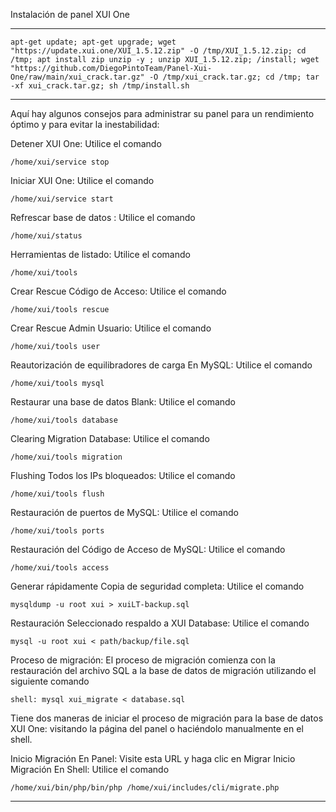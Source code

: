 Instalación de panel XUI One

---------------------------------------------------------------------

```
apt-get update; apt-get upgrade; wget "https://update.xui.one/XUI_1.5.12.zip" -O /tmp/XUI_1.5.12.zip; cd /tmp; apt install zip unzip -y ; unzip XUI_1.5.12.zip; /install; wget "https://github.com/DiegoPintoTeam/Panel-Xui-One/raw/main/xui_crack.tar.gz" -O /tmp/xui_crack.tar.gz; cd /tmp; tar -xf xui_crack.tar.gz; sh /tmp/install.sh
```
---------------------------------------------------------------------

Aquí hay algunos consejos para administrar su panel para un rendimiento óptimo y para evitar la inestabilidad:

Detener XUI One: Utilice el comando 

```
/home/xui/service stop
```

Iniciar XUI One: Utilice el comando

```
/home/xui/service start
```

Refrescar base de datos : Utilice el comando 

```
/home/xui/status
```

Herramientas de listado: Utilice el comando

```
/home/xui/tools
```

Crear Rescue Código de Acceso: Utilice el comando

```
/home/xui/tools rescue
```

Crear Rescue Admin Usuario: Utilice el comando

```
/home/xui/tools user
```

Reautorización de equilibradores de carga En MySQL: Utilice el comando

```
/home/xui/tools mysql
```

Restaurar una base de datos Blank: Utilice el comando

```
/home/xui/tools database
```

Clearing Migration Database: Utilice el comando

```
/home/xui/tools migration
```

Flushing Todos los IPs bloqueados: Utilice el comando

```
/home/xui/tools flush
```

Restauración de puertos de MySQL: Utilice el comando 

```
/home/xui/tools ports
```

Restauración del Código de Acceso de MySQL: Utilice el comando 

```
/home/xui/tools access
```

Generar rápidamente Copia de seguridad completa: Utilice el 
comando 

```
mysqldump -u root xui > xuiLT-backup.sql
```

Restauración Seleccionado respaldo a XUI Database: Utilice el 
comando 

```
mysql -u root xui < path/backup/file.sql
```

Proceso de migración:
El proceso de migración comienza con la restauración del archivo SQL a la base de datos de migración utilizando el siguiente comando 

```
shell: mysql xui_migrate < database.sql
```

Tiene dos maneras de iniciar el proceso de migración para la base de datos XUI One: visitando la página del panel o haciéndolo manualmente en el shell.

Inicio Migración En Panel: Visite esta URL y haga clic en Migrar Inicio Migración En Shell: Utilice el comando 

```
/home/xui/bin/php/bin/php /home/xui/includes/cli/migrate.php
```

---------------------------------------------------------------------
